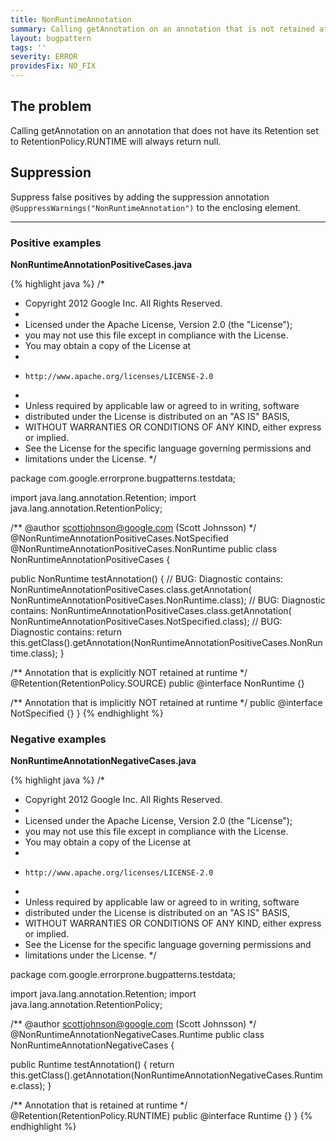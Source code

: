 ```yaml
---
title: NonRuntimeAnnotation
summary: Calling getAnnotation on an annotation that is not retained at runtime.
layout: bugpattern
tags: ''
severity: ERROR
providesFix: NO_FIX
---
```


<!--
*** AUTO-GENERATED, DO NOT MODIFY ***
To make changes, edit the @BugPattern annotation or the explanation in docs/bugpattern.
-->

## The problem
Calling getAnnotation on an annotation that does not have its Retention set to RetentionPolicy.RUNTIME will always return null.

## Suppression
Suppress false positives by adding the suppression annotation `@SuppressWarnings("NonRuntimeAnnotation")` to the enclosing element.

----------

### Positive examples
__NonRuntimeAnnotationPositiveCases.java__

{% highlight java %}
/*
 * Copyright 2012 Google Inc. All Rights Reserved.
 *
 * Licensed under the Apache License, Version 2.0 (the "License");
 * you may not use this file except in compliance with the License.
 * You may obtain a copy of the License at
 *
 *     http://www.apache.org/licenses/LICENSE-2.0
 *
 * Unless required by applicable law or agreed to in writing, software
 * distributed under the License is distributed on an "AS IS" BASIS,
 * WITHOUT WARRANTIES OR CONDITIONS OF ANY KIND, either express or implied.
 * See the License for the specific language governing permissions and
 * limitations under the License.
 */

package com.google.errorprone.bugpatterns.testdata;

import java.lang.annotation.Retention;
import java.lang.annotation.RetentionPolicy;

/** @author scottjohnson@google.com (Scott Johnsson) */
@NonRuntimeAnnotationPositiveCases.NotSpecified
@NonRuntimeAnnotationPositiveCases.NonRuntime
public class NonRuntimeAnnotationPositiveCases {

  public NonRuntime testAnnotation() {
    // BUG: Diagnostic contains:
    NonRuntimeAnnotationPositiveCases.class.getAnnotation(
        NonRuntimeAnnotationPositiveCases.NonRuntime.class);
    // BUG: Diagnostic contains:
    NonRuntimeAnnotationPositiveCases.class.getAnnotation(
        NonRuntimeAnnotationPositiveCases.NotSpecified.class);
    // BUG: Diagnostic contains:
    return this.getClass().getAnnotation(NonRuntimeAnnotationPositiveCases.NonRuntime.class);
  }

  /** Annotation that is explicitly NOT retained at runtime */
  @Retention(RetentionPolicy.SOURCE)
  public @interface NonRuntime {}

  /** Annotation that is implicitly NOT retained at runtime */
  public @interface NotSpecified {}
}
{% endhighlight %}

### Negative examples
__NonRuntimeAnnotationNegativeCases.java__

{% highlight java %}
/*
 * Copyright 2012 Google Inc. All Rights Reserved.
 *
 * Licensed under the Apache License, Version 2.0 (the "License");
 * you may not use this file except in compliance with the License.
 * You may obtain a copy of the License at
 *
 *     http://www.apache.org/licenses/LICENSE-2.0
 *
 * Unless required by applicable law or agreed to in writing, software
 * distributed under the License is distributed on an "AS IS" BASIS,
 * WITHOUT WARRANTIES OR CONDITIONS OF ANY KIND, either express or implied.
 * See the License for the specific language governing permissions and
 * limitations under the License.
 */

package com.google.errorprone.bugpatterns.testdata;

import java.lang.annotation.Retention;
import java.lang.annotation.RetentionPolicy;

/** @author scottjohnson@google.com (Scott Johnsson) */
@NonRuntimeAnnotationNegativeCases.Runtime
public class NonRuntimeAnnotationNegativeCases {

  public Runtime testAnnotation() {
    return this.getClass().getAnnotation(NonRuntimeAnnotationNegativeCases.Runtime.class);
  }

  /** Annotation that is retained at runtime */
  @Retention(RetentionPolicy.RUNTIME)
  public @interface Runtime {}
}
{% endhighlight %}


